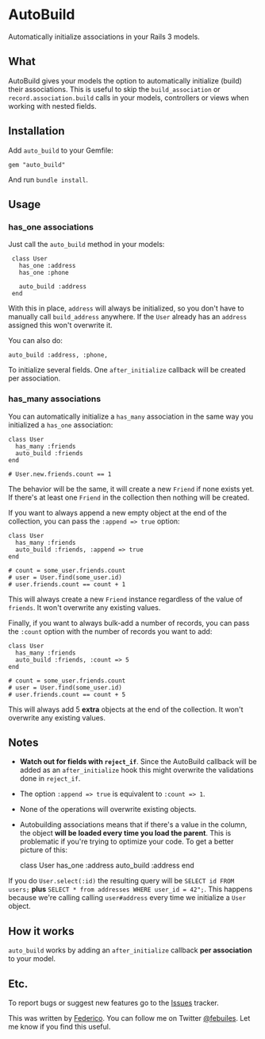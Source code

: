 AutoBuild
=========

Automatically initialize associations in your Rails 3 models.

What
----
AutoBuild gives your models the option to automatically initialize (build) their
associations. This is useful to skip the `build_association` or `record.association.build` calls in
your models, controllers or views when working with nested fields.

Installation
----
Add `auto_build` to your Gemfile:

    gem "auto_build"

And run `bundle install`.

Usage
----

### has_one associations

Just call the `auto_build` method in your models:

     class User
       has_one :address
       has_one :phone

       auto_build :address
     end

With this in place, `address` will always be initialized, so you don't have to manually call
`build_address` anywhere. If the `User` already has an `address` assigned this won't overwrite it.

You can also do:

    auto_build :address, :phone,

To initialize several fields. One `after_initialize` callback will be created per association.

### has_many associations

You can automatically initialize a `has_many` association in the same way you initialized a `has_one`
association:

    class User
      has_many :friends
      auto_build :friends
    end

    # User.new.friends.count == 1

The behavior will be the same, it will create a new `Friend` if none exists yet. If there's at least
one `Friend` in the collection then nothing will be created.

If you want to always append a new empty object at the end of the collection, you can pass the
`:append => true` option:

    class User
      has_many :friends
      auto_build :friends, :append => true
    end

    # count = some_user.friends.count
    # user = User.find(some_user.id)
    # user.friends.count == count + 1

This will always create a new `Friend` instance regardless of the value of `friends`. It
won't overwrite any existing values.

Finally, if you want to always bulk-add a number of records, you can pass the `:count` option with
the number of records you want to add:

    class User
      has_many :friends
      auto_build :friends, :count => 5
    end

    # count = some_user.friends.count
    # user = User.find(some_user.id)
    # user.friends.count == count + 5

This will always add 5 **extra** objects at the end of the collection. It won't overwrite any
existing values.

Notes
----
* **Watch out for fields with `reject_if`**. Since the AutoBuild callback will be added as an
  `after_initialize` hook this might overwrite the validations done in `reject_if`.
* The option `:append => true` is equivalent to `:count => 1`.
* None of the operations will overwrite existing objects.
* Autobuilding associations means that if there's a value in the column, the object **will be loaded
every time you load the parent**. This is problematic if you're trying to optimize your code. To get
a better picture of this:

    class User
      has_one :address
      auto_build :address
    end

If you do `User.select(:id)` the resulting query will be `SELECT id FROM users;` **plus** `SELECT *
from addresses WHERE user_id = 42";`. This happens because we're calling calling `user#address`
every time we initialize a `User` object.

How it works
----
`auto_build` works by adding an `after_initialize` callback **per association** to your model.

Etc.
----
To report bugs or suggest new features go to the [Issues](https://github.com/febuiles/auto_build/issues)
tracker.

This was written by [Federico](http://mheroin.com). You can follow me on Twitter
[@febuiles](http://twitter.com/febuiles/). Let me know if you find this useful.
